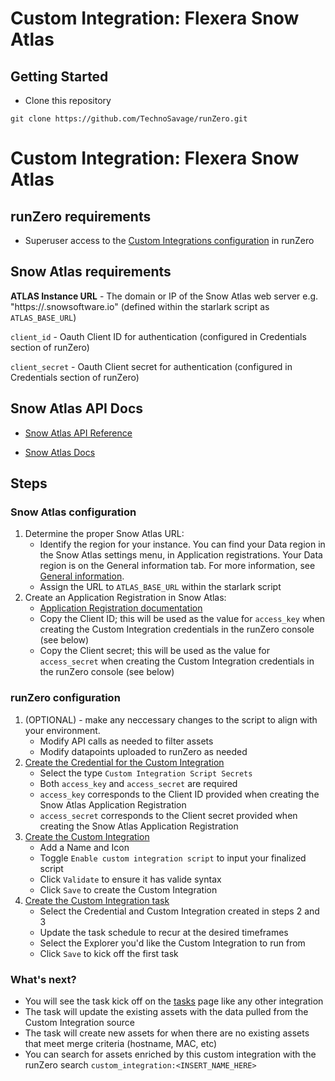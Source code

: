 # Custom Integration: Flexera Snow Atlas

## Getting Started

- Clone this repository

```
git clone https://github.com/TechnoSavage/runZero.git
``` 

# Custom Integration: Flexera Snow Atlas

## runZero requirements

- Superuser access to the [Custom Integrations configuration](https://console.runzero.com/custom-integrations) in runZero

##  Snow Atlas requirements

**ATLAS Instance URL** - The domain or IP of the Snow Atlas web server e.g. "https://<region>.snowsoftware.io" (defined within the starlark script as `ATLAS_BASE_URL`)

`client_id` - Oauth Client ID for authentication (configured in Credentials section of runZero)

`client_secret` - Oauth Client secret for authentication (configured in Credentials section of runZero)

## Snow Atlas API Docs

- [Snow Atlas API Reference](https://docs-snow.flexera.com/snow-atlas-api/resources/)

- [Snow Atlas Docs](https://docs-snow.flexera.com/snow-atlas/user-documentation/)

## Steps

### Snow Atlas configuration

1. Determine the proper Snow Atlas URL:
    - Identify the region for your instance. You can find your Data region in the Snow Atlas settings menu, in Application registrations. Your Data region is on the General information tab. For more information, see [General information](https://docs-snow.flexera.com/snow-atlas/user-documentation/snow-atlas-settings/application-registrations/#general-information).
    - Assign the URL to `ATLAS_BASE_URL` within the starlark script 
2. Create an Application Registration in Snow Atlas: 
    - [Application Registration documentation](https://docs-snow.flexera.com/snow-atlas/user-documentation/snow-atlas-settings/application-registrations/manage-application-registrations)
    - Copy the Client ID; this will be used as the value for `access_key` when creating the Custom Integration credentials in the runZero console (see below)
    - Copy the Client secret; this will be used as the value for `access_secret` when creating the Custom Integration credentials in the runZero console (see below)

### runZero configuration

1. (OPTIONAL) - make any neccessary changes to the script to align with your environment. 
    - Modify API calls as needed to filter assets
    - Modify datapoints uploaded to runZero as needed 
2. [Create the Credential for the Custom Integration](https://console.runzero.com/credentials)
    - Select the type `Custom Integration Script Secrets`
    - Both `access_key` and `access_secret` are required
    - `access_key` corresponds to the Client ID provided when creating the Snow Atlas Application Registration
    -  `access_secret` corresponds to the Client secret provided when creating the Snow Atlas Application Registration
3. [Create the Custom Integration](https://console.runzero.com/custom-integrations/new)
    - Add a Name and Icon 
    - Toggle `Enable custom integration script` to input your finalized script
    - Click `Validate` to ensure it has valide syntax
    - Click `Save` to create the Custom Integration 
4. [Create the Custom Integration task](https://console.runzero.com/ingest/custom/)
    - Select the Credential and Custom Integration created in steps 2 and 3
    - Update the task schedule to recur at the desired timeframes
    - Select the Explorer you'd like the Custom Integration to run from
    - Click `Save` to kick off the first task 


### What's next?

- You will see the task kick off on the [tasks](https://console.runzero.com/tasks) page like any other integration 
- The task will update the existing assets with the data pulled from the Custom Integration source 
- The task will create new assets for when there are no existing assets that meet merge criteria (hostname, MAC, etc)
- You can search for assets enriched by this custom integration with the runZero search `custom_integration:<INSERT_NAME_HERE>`